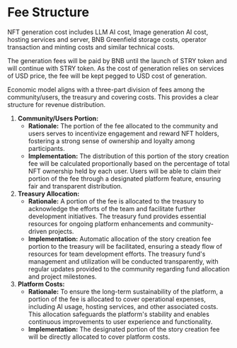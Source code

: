 # Fee Structure

NFT generation cost includes LLM AI cost, Image generation AI cost, hosting services and server, BNB Greenfield storage costs, operator transaction and minting costs and similar technical costs.

The generation fees will be paid by BNB until the launch of STRY token and will continue with STRY token. As the cost of generation relies on services of USD price, the fee will be kept pegged to USD cost of generation.

Economic model aligns with a three-part division of fees among the community/users, the treasury and covering costs. This provides a clear structure for revenue distribution.



1. **Community/Users Portion:**
   * **Rationale:** The portion of the fee allocated to the community and users serves to incentivize engagement and reward NFT holders, fostering a strong sense of ownership and loyalty among participants.
   * **Implementation:** The distribution of this portion of the story creation fee will be calculated proportionally based on the percentage of total NFT ownership held by each user. Users will be able to claim their portion of the fee through a designated platform feature, ensuring fair and transparent distribution.
2. **Treasury Allocation:**
   * **Rationale:** A portion of the fee is allocated to the treasury to acknowledge the efforts of the team and facilitate further development initiatives. The treasury fund provides essential resources for ongoing platform enhancements and community-driven projects.
   * **Implementation:** Automatic allocation of the story creation fee portion to the treasury will be facilitated, ensuring a steady flow of resources for team development efforts. The treasury fund's management and utilization will be conducted transparently, with regular updates provided to the community regarding fund allocation and project milestones.
3. **Platform Costs:**
   * **Rationale:** To ensure the long-term sustainability of the platform, a portion of the fee is allocated to cover operational expenses, including AI usage, hosting services, and other associated costs. This allocation safeguards the platform's stability and enables continuous improvements to user experience and functionality.
   * **Implementation:** The designated portion of the story creation fee will be directly allocated to cover platform costs.
